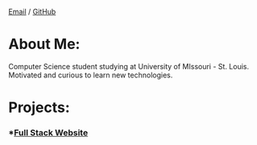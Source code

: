 [Email](mickejoe04@gmail.com) / [GitHub](https://github.com/JoeMicke)

# About Me:
Computer Science student studying at University of MIssouri - St. Louis. Motivated and curious to learn new technologies.

# Projects:
### *[Full Stack Website](https://github.com/JoeMicke/FullStack-Project-Front-End)
